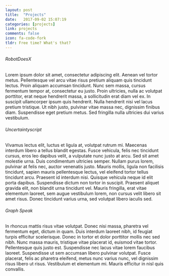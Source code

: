 ```yaml
---
layout: post
title:  "Projects"
date:   2017-09-02 15:07:19
categories: [projects]
link: projects
comments: false
icon: fa-code-fork
tldr: Free time? What's that?
---
```

###### RobotDoesX

Lorem ipsum dolor sit amet, consectetur adipiscing elit. Aenean vel tortor metus. Pellentesque vel arcu vitae risus pretium aliquam quis tincidunt lectus. Proin aliquam accumsan tincidunt. Nunc sem massa, cursus fermentum tempor at, consectetur eu justo. Proin ultricies, nulla ac volutpat porttitor, erat neque hendrerit massa, a sollicitudin erat diam vel ex. In suscipit ullamcorper ipsum quis hendrerit. Nulla hendrerit nisi vel lacus pretium tristique. Ut nibh justo, pulvinar vitae massa nec, dignissim finibus diam. Suspendisse eget pretium metus. Sed fringilla nulla ultricies dui varius vestibulum.

###### Uncertaintyscript

Vivamus lectus elit, luctus et ligula at, volutpat rutrum mi. Maecenas interdum libero a tellus blandit egestas. Fusce vehicula, felis nec tincidunt cursus, eros leo dapibus velit, a vulputate nunc justo at arcu. Sed sit amet molestie urna. Duis condimentum ultricies semper. Nullam purus lorem, pulvinar at felis nec, auctor venenatis justo. Mauris mollis, ligula non facilisis tincidunt, sapien mauris pellentesque lectus, vel eleifend tortor tellus tincidunt arcu. Praesent id interdum nisi. Quisque vehicula neque id elit porta dapibus. Suspendisse dictum non tortor in suscipit. Praesent aliquet gravida elit, non blandit urna tincidunt vel. Mauris fringilla, erat vitae elementum laoreet, sem augue vestibulum lorem, non cursus velit libero sit amet risus. Donec tincidunt varius urna, sed volutpat libero iaculis sed.

###### Graph Speak

In rhoncus mattis risus vitae volutpat. Donec nisi massa, pharetra vel fermentum eget, dictum in quam. Duis interdum laoreet nibh, id feugiat turpis efficitur scelerisque. Donec in tortor et dolor porttitor mollis nec sed nibh. Nunc massa mauris, tristique vitae placerat id, euismod vitae tortor. Pellentesque quis justo est. Suspendisse nec lacus vitae lorem faucibus laoreet. Suspendisse ut sem accumsan libero pulvinar volutpat. Fusce placerat, felis ac pharetra eleifend, metus nunc varius nunc, vel dignissim risus libero ut risus. Vestibulum et elementum mi. Mauris efficitur in nisl quis convallis.
